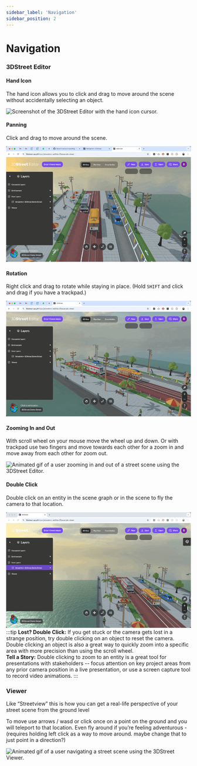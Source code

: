 ```yaml
---
sidebar_label: 'Navigation'
sidebar_position: 2
---
```


# Navigation

### 3DStreet Editor

#### Hand Icon

The hand icon allows you to click and drag to move around the scene without accidentally selecting an object.

![Screenshot of the 3DStreet Editor with the hand icon cursor.](/img/docs/navigation/3dstreet-editor-hand.gif)

#### Panning

Click and drag to move around the scene.

![Animated gif of a user panning a street scene using the 3DStreet Editor.](/img/docs/navigation/pan.gif)

#### Rotation

Right click and drag to rotate while staying in place. (Hold `SHIFT` and click and drag if you have a trackpad.)

![Animated gif of a user rotating a street scene using the 3DStreet Editor.](/img/docs/navigation/rotate.gif)

#### Zooming In and Out

With scroll wheel on your mouse move the wheel up and down. Or with trackpad use two fingers and move towards each other for a zoom in and move away from each other for zoom out.

![Animated gif of a user zooming in and out of a street scene using the 3DStreet Editor.](/img/docs/navigation/zoom.gif)

#### Double Click
Double click on an entity in the scene graph or in the scene to fly the camera to that location.

![Animated gif of a user double clicking on an entity to fly the camera to that location using the 3DStreet Editor.](/img/docs/navigation/double-click.gif)
:::tip
**Lost? Double Click:** If you get stuck or the camera gets lost in a strange position, try double clicking on an object to reset the camera. Double clicking an object is also a great way to quickly zoom into a specific area with more precision than using the scroll wheel.
<br/>
**Tell a Story:** Double clicking to zoom to an entity is a great tool for presentations with stakeholders -- focus attention on key project areas from any prior camera position in a live presentation, or use a screen capture tool to record video animations. 
:::

### Viewer
Like “Streetview” this is how you can get a real-life perspective of your street scene from the ground level

To move use arrows  / wasd or click once on a point on the ground and you will teleport to that location. Even fly around if you’re feeling adventurous - (requires holding left click as a way to move around. maybe change that to just point in a direction?)

![Animated gif of a user navigating a street scene using the 3DStreet Viewer.](/img/docs/navigation/viewer.gif)
